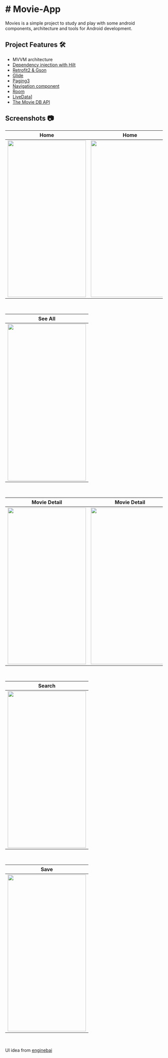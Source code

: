 # # Movie-App
Movies is a simple project to study and play with some android components, architecture and tools for Android development.

## Project Features 🛠️
* MVVM architecture
* [Dependency injection with Hilt](https://developer.android.com/training/dependency-injection/hilt-android)
* [Retrofit2 & Gson](https://github.com/square/retrofit)
* [Glide](https://github.com/bumptech/glide)
* [Paging3](https://developer.android.com/topic/libraries/architecture/paging/v3-overview)
* [Navigation component](https://developer.android.com/guide/navigation)
* [Room](https://developer.android.com/training/data-storage/room)
* [LiveData](https://developer.android.com/topic/libraries/architecture/livedata)]
* [The Movie DB API](https://developers.themoviedb.org/3/getting-started/introduction)

## Screenshots 📷

| Home | Home |
| ---- | ---- |
|<img src="https://user-images.githubusercontent.com/105628110/194260019-31f353d4-56cb-4e47-a195-bf4fc4974726.png" width="250" height="500"/>|<img src="https://user-images.githubusercontent.com/105628110/194260155-96ae0b9d-87a0-4f3b-bcd4-c8e9911b92c6.png" width="250" height="500"/>

</br>

| See All |
| ------- |
|<img src="https://user-images.githubusercontent.com/105628110/194260453-b78657a5-e1bc-4224-bf6b-f14763ab9aaf.png" width="250" height="500"/>|

</br>

| Movie Detail | Movie Detail | Movie Detail |
| ------------ | ------------ | ------------ |
|<img src="https://user-images.githubusercontent.com/105628110/194260905-4d16899e-7d0e-40a7-885d-c2d5b1178c12.png" width="250" height="500"/>|<img src="https://user-images.githubusercontent.com/105628110/194261045-ffc4e4e2-2e48-4e6c-ba11-6ef86b756079.png" width="250" height="500"/>|<img src="https://user-images.githubusercontent.com/105628110/194261439-23754299-ea3f-44b1-97ea-9847e8f8ce4f.png" width="250" height="500"/>

</br>

| Search |
| ------ |
|<img src="https://user-images.githubusercontent.com/105628110/194261916-09b27ebd-0192-4199-b5d3-f86846ffc252.png" width="250" height="500"/>|

</br>

| Save |
| ---- |
|<img src="https://user-images.githubusercontent.com/105628110/194262290-48e17e0c-9102-45e7-8c83-feb0eb47d6de.png" width="250" height="500"/>|

</br>

UI idea from [enginebai](https://github.com/enginebai/MovieHunt)

